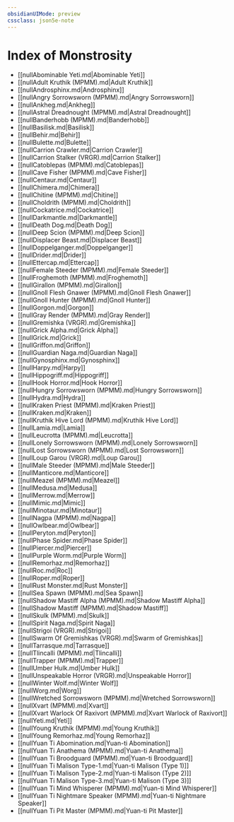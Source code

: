 ```yaml
---
obsidianUIMode: preview
cssclass: json5e-note
---
```

# Index of Monstrosity

- [[nullAbominable Yeti.md|Abominable Yeti]]
- [[nullAdult Kruthik (MPMM).md|Adult Kruthik]]
- [[nullAndrosphinx.md|Androsphinx]]
- [[nullAngry Sorrowsworn (MPMM).md|Angry Sorrowsworn]]
- [[nullAnkheg.md|Ankheg]]
- [[nullAstral Dreadnought (MPMM).md|Astral Dreadnought]]
- [[nullBanderhobb (MPMM).md|Banderhobb]]
- [[nullBasilisk.md|Basilisk]]
- [[nullBehir.md|Behir]]
- [[nullBulette.md|Bulette]]
- [[nullCarrion Crawler.md|Carrion Crawler]]
- [[nullCarrion Stalker (VRGR).md|Carrion Stalker]]
- [[nullCatoblepas (MPMM).md|Catoblepas]]
- [[nullCave Fisher (MPMM).md|Cave Fisher]]
- [[nullCentaur.md|Centaur]]
- [[nullChimera.md|Chimera]]
- [[nullChitine (MPMM).md|Chitine]]
- [[nullCholdrith (MPMM).md|Choldrith]]
- [[nullCockatrice.md|Cockatrice]]
- [[nullDarkmantle.md|Darkmantle]]
- [[nullDeath Dog.md|Death Dog]]
- [[nullDeep Scion (MPMM).md|Deep Scion]]
- [[nullDisplacer Beast.md|Displacer Beast]]
- [[nullDoppelganger.md|Doppelganger]]
- [[nullDrider.md|Drider]]
- [[nullEttercap.md|Ettercap]]
- [[nullFemale Steeder (MPMM).md|Female Steeder]]
- [[nullFroghemoth (MPMM).md|Froghemoth]]
- [[nullGirallon (MPMM).md|Girallon]]
- [[nullGnoll Flesh Gnawer (MPMM).md|Gnoll Flesh Gnawer]]
- [[nullGnoll Hunter (MPMM).md|Gnoll Hunter]]
- [[nullGorgon.md|Gorgon]]
- [[nullGray Render (MPMM).md|Gray Render]]
- [[nullGremishka (VRGR).md|Gremishka]]
- [[nullGrick Alpha.md|Grick Alpha]]
- [[nullGrick.md|Grick]]
- [[nullGriffon.md|Griffon]]
- [[nullGuardian Naga.md|Guardian Naga]]
- [[nullGynosphinx.md|Gynosphinx]]
- [[nullHarpy.md|Harpy]]
- [[nullHippogriff.md|Hippogriff]]
- [[nullHook Horror.md|Hook Horror]]
- [[nullHungry Sorrowsworn (MPMM).md|Hungry Sorrowsworn]]
- [[nullHydra.md|Hydra]]
- [[nullKraken Priest (MPMM).md|Kraken Priest]]
- [[nullKraken.md|Kraken]]
- [[nullKruthik Hive Lord (MPMM).md|Kruthik Hive Lord]]
- [[nullLamia.md|Lamia]]
- [[nullLeucrotta (MPMM).md|Leucrotta]]
- [[nullLonely Sorrowsworn (MPMM).md|Lonely Sorrowsworn]]
- [[nullLost Sorrowsworn (MPMM).md|Lost Sorrowsworn]]
- [[nullLoup Garou (VRGR).md|Loup Garou]]
- [[nullMale Steeder (MPMM).md|Male Steeder]]
- [[nullManticore.md|Manticore]]
- [[nullMeazel (MPMM).md|Meazel]]
- [[nullMedusa.md|Medusa]]
- [[nullMerrow.md|Merrow]]
- [[nullMimic.md|Mimic]]
- [[nullMinotaur.md|Minotaur]]
- [[nullNagpa (MPMM).md|Nagpa]]
- [[nullOwlbear.md|Owlbear]]
- [[nullPeryton.md|Peryton]]
- [[nullPhase Spider.md|Phase Spider]]
- [[nullPiercer.md|Piercer]]
- [[nullPurple Worm.md|Purple Worm]]
- [[nullRemorhaz.md|Remorhaz]]
- [[nullRoc.md|Roc]]
- [[nullRoper.md|Roper]]
- [[nullRust Monster.md|Rust Monster]]
- [[nullSea Spawn (MPMM).md|Sea Spawn]]
- [[nullShadow Mastiff Alpha (MPMM).md|Shadow Mastiff Alpha]]
- [[nullShadow Mastiff (MPMM).md|Shadow Mastiff]]
- [[nullSkulk (MPMM).md|Skulk]]
- [[nullSpirit Naga.md|Spirit Naga]]
- [[nullStrigoi (VRGR).md|Strigoi]]
- [[nullSwarm Of Gremishkas (VRGR).md|Swarm of Gremishkas]]
- [[nullTarrasque.md|Tarrasque]]
- [[nullTlincalli (MPMM).md|Tlincalli]]
- [[nullTrapper (MPMM).md|Trapper]]
- [[nullUmber Hulk.md|Umber Hulk]]
- [[nullUnspeakable Horror (VRGR).md|Unspeakable Horror]]
- [[nullWinter Wolf.md|Winter Wolf]]
- [[nullWorg.md|Worg]]
- [[nullWretched Sorrowsworn (MPMM).md|Wretched Sorrowsworn]]
- [[nullXvart (MPMM).md|Xvart]]
- [[nullXvart Warlock Of Raxivort (MPMM).md|Xvart Warlock of Raxivort]]
- [[nullYeti.md|Yeti]]
- [[nullYoung Kruthik (MPMM).md|Young Kruthik]]
- [[nullYoung Remorhaz.md|Young Remorhaz]]
- [[nullYuan Ti Abomination.md|Yuan-ti Abomination]]
- [[nullYuan Ti Anathema (MPMM).md|Yuan-ti Anathema]]
- [[nullYuan Ti Broodguard (MPMM).md|Yuan-ti Broodguard]]
- [[nullYuan Ti Malison Type-1.md|Yuan-ti Malison (Type 1)]]
- [[nullYuan Ti Malison Type-2.md|Yuan-ti Malison (Type 2)]]
- [[nullYuan Ti Malison Type-3.md|Yuan-ti Malison (Type 3)]]
- [[nullYuan Ti Mind Whisperer (MPMM).md|Yuan-ti Mind Whisperer]]
- [[nullYuan Ti Nightmare Speaker (MPMM).md|Yuan-ti Nightmare Speaker]]
- [[nullYuan Ti Pit Master (MPMM).md|Yuan-ti Pit Master]]
